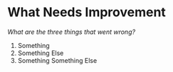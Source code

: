 # What Needs Improvement
*What are the three things that went wrong?*
1. Something
2. Something Else
3. Something Something Else